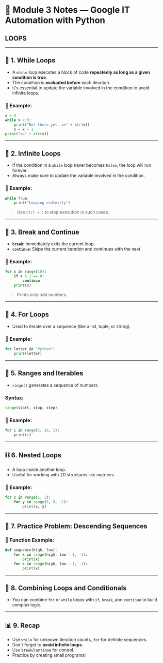 
# 📘 Module 3 Notes — Google IT Automation with Python

## LOOPS
---

## 🔁 1. While Loops

* A `while` loop executes a block of code **repeatedly as long as a given condition is true**.
* The condition is **evaluated before** each iteration.
* It's essential to update the variable involved in the condition to avoid infinite loops.

### 📌 Example:

```python
x = 0
while x < 5:
    print("Not there yet, x=" + str(x))
    x = x + 1
print("x=" + str(x))
```

---

## 🔂 2. Infinite Loops

* If the condition in a `while` loop never becomes `False`, the loop will run forever.
* Always make sure to update the variable involved in the condition.

### 📌 Example:

```python
while True:
    print("Looping endlessly")
```

> Use `Ctrl + C` to stop execution in such cases.

---

## 📛 3. Break and Continue

* **`break`**: Immediately exits the current loop.
* **`continue`**: Skips the current iteration and continues with the next.

### 📌 Example:

```python
for x in range(10):
    if x % 2 == 0:
        continue
    print(x)
```

> Prints only odd numbers.

---

## 🔁 4. For Loops

* Used to iterate over a sequence (like a list, tuple, or string).

### 📌 Example:

```python
for letter in "Python":
    print(letter)
```

---

## 📏 5. Ranges and Iterables

* `range()` generates a sequence of numbers.

### Syntax:

```python
range(start, stop, step)
```

### 📌 Example:

```python
for i in range(1, 10, 2):
    print(i)
```

---

## ⛓️ 6. Nested Loops

* A loop inside another loop.
* Useful for working with 2D structures like matrices.

### 📌 Example:

```python
for x in range(1, 3):
    for y in range(3, 0, -1):
        print(x, y)
```

---

## 🧰 7. Practice Problem: Descending Sequences

### 📌 Function Example:

```python
def sequence(high, low):
    for x in range(high, low - 1, -1):
        print(x)
    for x in range(high, low - 1, -1):
        print(x)
```

---

## 🔗 8. Combining Loops and Conditionals

* You can combine `for` or `while` loops with `if`, `break`, and `continue` to build complex logic.

---

## 📊 9. Recap

* Use `while` for unknown iteration counts, `for` for definite sequences.
* Don't forget to **avoid infinite loops**.
* Use `break`/`continue` for control.
* Practice by creating small programs!
